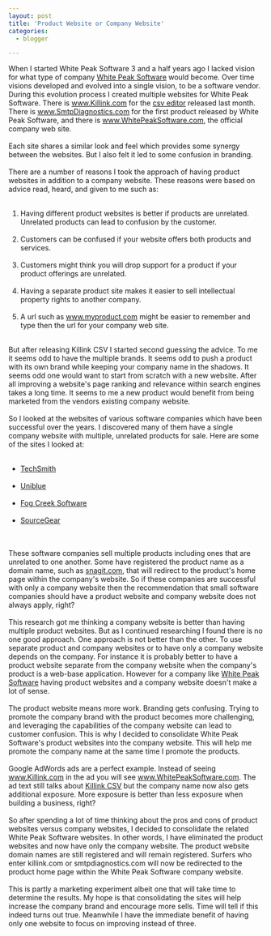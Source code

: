 ```yaml
---
layout: post
title: 'Product Website or Company Website'
categories:
  - blogger

---
```


When I started White Peak Software 3 and a half years ago I lacked vision for what type of company <a href="http://www.whitepeaksoftware.com/">White Peak Software</a> would become.  Over time visions developed and evolved into a single vision, to be a software vendor.  During this evolution process I created multiple websites for White Peak Software.  There is www.Killink.com for the <a href="http://www.whitepeaksoftware.com/killink-csv.aspx">csv editor</a> released last month.  There is www.SmtpDiagnostics.com for the first product released by White Peak Software, and there is www.WhitePeakSoftware.com, the official company web site.<br /><br />Each site shares a similar look and feel which provides some synergy between the websites.  But I also felt it led to some confusion in branding.<br /><br />There are a number of reasons I took the approach of having product websites in addition to a company website.  These reasons were based on advice read, heard, and given to me such as:<ol><br /><li>Having different product websites is better if products are unrelated.  Unrelated products can lead to confusion by the customer.</li><br /><li>Customers can be confused if your website offers both products and services.</li><br /><li>Customers might think you will drop support for a product if your product offerings are unrelated.</li><br /><li>Having a separate product site makes it easier to sell intellectual property rights to another company.</li><br /><li>A url such as www.myproduct.com might be easier to remember and type then the url for your company web site.<br /></li></ol><br />But after releasing Killink CSV I started second guessing the advice.  To me it seems odd to have the multiple brands.  It seems odd to push a product with its own brand while keeping your company name in the shadows.  It seems odd one would want to start from scratch with a new website.  After all improving a website's page ranking and relevance within search engines takes a long time.  It seems to me a new product would benefit from being marketed from the vendors existing company website.<br /><br />So I looked at the websites of various software companies which have been successful over the years.  I discovered many of them have a single company website with multiple, unrelated products for sale.  Here are some of the sites I looked at:<ul><br /><li><a href="http://www.techsmith.com/">TechSmith</a></li><br /><li><a href="http://www.liutilities.com/">Uniblue</a></li><br /><li><a href="http://ww.fogcreek.com/">Fog Creek Software</a></li><br /><li><a href="http://www.sourcegear.com/">SourceGear</a></li><br /></ul><br />These software companies sell multiple products including ones that are unrelated to one another.  Some have registered the product name as a domain name, such as <a href="http://www.snagit.com/">snagit.com</a>, that will redirect to the product's home page within the company's website.  So if these companies are successful with only a company website then the recommendation that small software companies should have a product website and company website does not always apply, right?<br /><br />This research got me thinking a company website is better than having multiple product websites.  But as I continued researching I found there is no one good approach.  One approach is not better than the other.  To use separate product and company websites or to have only a company website depends on the company.  For instance it is probably better to have a product website separate from the company website when the company's product is a web-base application.  However for a company like <a href="http://www.whitepeaksoftware.com/">White Peak Software</a> having product websites and a company website doesn't make a lot of sense.<br /><br />The product website means more work.  Branding gets confusing.  Trying to promote the company brand with the product becomes more challenging, and leveraging the capabilities of the company website can lead to customer confusion.  This is why I decided to consolidate White Peak Software's product websites into the company website.  This will help me promote the company name at the same time I promote the products.  <br /><br />Google AdWords ads are a perfect example.  Instead of seeing www.Killink.com in the ad you will see www.WhitePeakSoftware.com.  The ad text still talks about <a href="http://www.whitepeaksoftware.com/killink-csv.aspx">Killink CSV</a> but the company name now also gets additional exposure.  More exposure is better than less exposure when building a business, right?<br /><br />So after spending a lot of time thinking about the pros and cons of product websites versus company websites, I decided to consolidate the related White Peak Software websites.  In other words, I have eliminated the product websites and now have only the company website.  The product website domain names are still registered and will remain registered.  Surfers who enter killink.com or smtpdiagnostics.com will now be redirected to the product home page within the White Peak Software company website.<br /><br />This is partly a marketing experiment albeit one that will take time to determine the results.  My hope is that consolidating the sites will help increase the company brand and encourage more sells.  Time will tell if this indeed turns out true.  Meanwhile I have the immediate benefit of having only one website to focus on improving instead of three.
